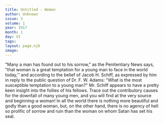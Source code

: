 ```yaml
---
title: Untitled - Women
author: Unknown
issue: 3
volume: 1
year: 1917
month: 1
day: VI
tags:
layout: page.njk
image:
---
```

"Many a man has found out to his sorrow," as the Penitentiary News says, "that woman is a great temptation for a young man to face in the world today,'' and according to the belief of Jacob H. Schiff, as expressed by him in reply to the public question of Dr.   F. W. Adams: "What is the most susceptible temptation to a young man?" Mr. Schiff appears to have a pretty keen insight into the follies of his fellows. Trace out the contributory causes for the downfall of many young men, and you will find at the very source and beginning-a woman! In all the world there is nothing more beautiful and   godly than a good woman, but, on the other   hand, there is no agency of hell so prolific of sorrow and ruin than the woman on whom   Satan has set his seal.   

